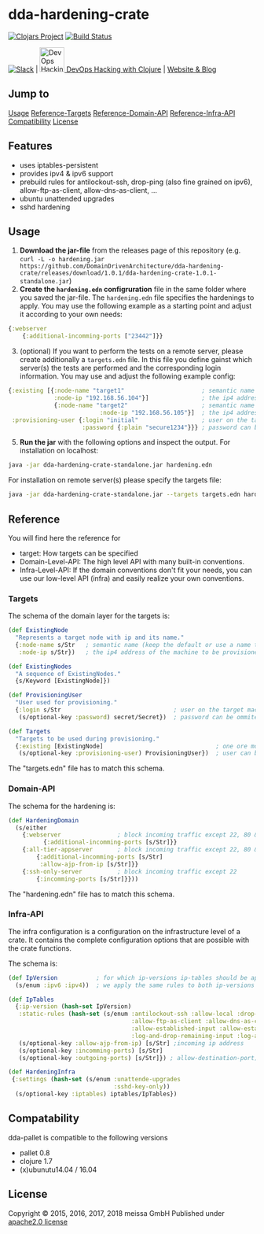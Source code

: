 # dda-hardening-crate
[![Clojars Project](https://img.shields.io/clojars/v/dda/dda-hardening-crate.svg)](https://clojars.org/dda/dda-hardening-crate)
[![Build Status](https://travis-ci.org/DomainDrivenArchitecture/dda-hardening-crate.svg?branch=master)](https://travis-ci.org/DomainDrivenArchitecture/dda-hardening-cratet)

[![Slack](https://img.shields.io/badge/chat-clojurians-green.svg?style=flat)](https://clojurians.slack.com/messages/#dda-pallet/) | [<img src="https://domaindrivenarchitecture.org/img/meetup.svg" width=50 alt="DevOps Hacking with Clojure Meetup"> DevOps Hacking with Clojure](https://www.meetup.com/de-DE/preview/dda-pallet-DevOps-Hacking-with-Clojure) | [Website & Blog](https://domaindrivenarchitecture.org)

## Jump to
[Usage](#usage)
[Reference-Targets](#targets)
[Reference-Domain-API](#domain-api)
[Reference-Infra-API](#infra-api)
[Compatibility](#compatibility)
[License](#license)

## Features
* uses iptables-persistent
* provides ipv4 & ipv6 support
* prebuild rules for antilockout-ssh, drop-ping (also fine grained on ipv6), allow-ftp-as-client, allow-dns-as-client, ...
* ubuntu unattended upgrades
* sshd hardening

## Usage
1. **Download the jar-file** from the releases page of this repository (e.g. `curl -L -o hardening.jar https://github.com/DomainDrivenArchitecture/dda-hardening-crate/releases/download/1.0.1/dda-hardening-crate-1.0.1-standalone.jar`)
2. **Create the ```hardening.edn``` configruration** file in the same folder where you saved the jar-file. The ```hardening.edn``` file specifies the hardenings to apply. You may use the following example as a starting point and adjust it according to your own needs:

```clojure
{:webserver
    {:additional-incomming-ports ["23442"]}}
  ```
3. (optional) If you want to perform the tests on a remote server, please create additionally a `targets.edn` file. In this file you define gainst which server(s) the tests are performed and the corresponding login information. You may use and adjust the following example config:

```clojure
{:existing [{:node-name "target1"                      ; semantic name (keep the default or use a name that suits you)
             :node-ip "192.168.56.104"}]               ; the ip4 address of the machine to be provisioned
             {:node-name "target2"                     ; semantic name (keep the default or use a name that suits you)
                          :node-ip "192.168.56.105"}]  ; the ip4 address of the machine to be provisioned
 :provisioning-user {:login "initial"                  ; user on the target machine, must have sudo rights
                     :password {:plain "secure1234"}}} ; password can be ommited, if a ssh key is authorized
````

5. **Run the jar** with the following options and inspect the output.
  For installation on localhost:
  ```bash
java -jar dda-hardening-crate-standalone.jar hardening.edn
  ```

  For installation on remote server(s) please specify the targets file:

  ```bash
java -jar dda-hardening-crate-standalone.jar --targets targets.edn hardening.edn
```

## Reference
You will find here the reference for
* target: How targets can be specified
* Domain-Level-API: The high level API with many built-in conventions.
* Infra-Level-API: If the domain conventions don't fit your needs, you can use our low-level API (infra) and easily realize your own conventions.

### Targets
The schema of the domain layer for the targets is:
```clojure
(def ExistingNode
  "Represents a target node with ip and its name."
  {:node-name s/Str   ; semantic name (keep the default or use a name that suits you)
   :node-ip s/Str})   ; the ip4 address of the machine to be provisioned

(def ExistingNodes
  "A sequence of ExistingNodes."
  {s/Keyword [ExistingNode]})

(def ProvisioningUser
  "User used for provisioning."
  {:login s/Str                                ; user on the target machine, must have sudo rights
   (s/optional-key :password) secret/Secret})  ; password can be ommited, if a ssh key is authorized

(def Targets
  "Targets to be used during provisioning."
  {:existing [ExistingNode]                                ; one ore more target nodes.
   (s/optional-key :provisioning-user) ProvisioningUser})  ; user can be ommited to execute on localhost with current user
```
The "targets.edn" file has to match this schema.

### Domain-API
The schema for the hardening is:
```clojure
(def HardeningDomain
  (s/either
    {:webserver                ; block incoming traffic except 22, 80 & 443
          {:additional-incomming-ports [s/Str]}}
    {:all-tier-appserver       ; block incoming traffic except 22, 80 & 443, allow ajp from known ip
        {:additional-incomming-ports [s/Str]
         :allow-ajp-from-ip [s/Str]}}
    {:ssh-only-server          ; block incoming traffic except 22
        {:incomming-ports [s/Str]}}))
```
The "hardening.edn" file has to match this schema.

### Infra-API
The infra configuration is a configuration on the infrastructure level of a crate. It contains the complete configuration options that are possible with the crate functions.

The schema is:
```clojure
(def IpVersion           ; for which ip-versions ip-tables should be applied.
  (s/enum :ipv6 :ipv4))  ; we apply the same rules to both ip-versions

(def IpTables
  {:ip-version (hash-set IpVersion)
   :static-rules (hash-set (s/enum :antilockout-ssh :allow-local :drop-ping
                                   :allow-ftp-as-client :allow-dns-as-client
                                   :allow-established-input :allow-established-output
                                   :log-and-drop-remaining-input :log-and-drop-remaining-output))
   (s/optional-key :allow-ajp-from-ip) [s/Str] ;incoming ip address
   (s/optional-key :incomming-ports) [s/Str]
   (s/optional-key :outgoing-ports) [s/Str]}) ; allow-destination-port)

(def HardeningInfra
 {:settings (hash-set (s/enum :unattende-upgrades
                              :sshd-key-only))
  (s/optional-key :iptables) iptables/IpTables})
```

## Compatability
dda-pallet is compatible to the following versions
* pallet 0.8
* clojure 1.7
* (x)ubunutu14.04 / 16.04

## License
Copyright © 2015, 2016, 2017, 2018 meissa GmbH
Published under [apache2.0 license](LICENSE.md)
